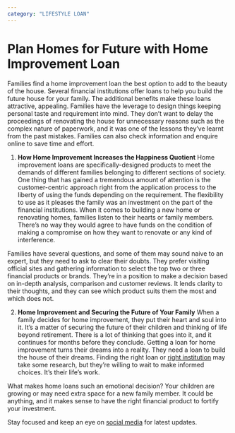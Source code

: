 ```yaml
---
category: "LIFESTYLE LOAN"
---
```


# Plan Homes for Future with Home Improvement Loan

Families find a home improvement loan the best option to add to the beauty of the house. Several financial institutions offer loans to help you build the future house for your family. The additional benefits make these loans attractive, appealing. Families have the leverage to design things keeping personal taste and requirement into mind. They don’t want to delay the proceedings of renovating the house for unnecessary reasons such as the complex nature of paperwork, and it was one of the lessons they’ve learnt from the past mistakes. Families can also check information and enquire online to save time and effort.

1. **How Home Improvement Increases the Happiness Quotient**
   Home improvement loans are specifically-designed products to meet the demands of different families belonging to different sections of society. One thing that has gained a tremendous amount of attention is the customer-centric approach right from the application process to the liberty of using the funds depending on the requirement. The flexibility to use as it pleases the family was an investment on the part of the financial institutions. When it comes to building a new home or renovating homes, families listen to their hearts or family members. There’s no way they would agree to have funds on the condition of making a compromise on how they want to renovate or any kind of interference.

Families have several questions, and some of them may sound naive to an expert, but they need to ask to clear their doubts. They prefer visiting official sites and gathering information to select the top two or three financial products or brands. They’re in a position to make a decision based on in-depth analysis, comparison and customer reviews. It lends clarity to their thoughts, and they can see which product suits them the most and which does not.

2. **Home Improvement and Securing the Future of Your Family**
   When a family decides for home improvement, they put their heart and soul into it. It’s a matter of securing the future of their children and thinking of life beyond retirement. There is a lot of thinking that goes into it, and it continues for months before they conclude. Getting a loan for home improvement turns their dreams into a reality. They need a loan to build the house of their dreams. Finding the right loan or [right institution](https://tlc.com.au/) may take some research, but they’re willing to wait to make informed choices. It’s their life’s work.

What makes home loans such an emotional decision? Your children are growing or may need extra space for a new family member. It could be anything, and it makes sense to have the right financial product to fortify your investment.

Stay focused and keep an eye on [social media](https://www.facebook.com/totallifestylecredit/) for latest updates.
